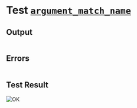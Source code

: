 # Test [`argument_match_name`](../doc/structure/arguments.md#L23)

## Output

```,plain
```

## Errors

```,plain
```

## Test Result

![OK](../doc/structure/.test/argument_match_name.png)
